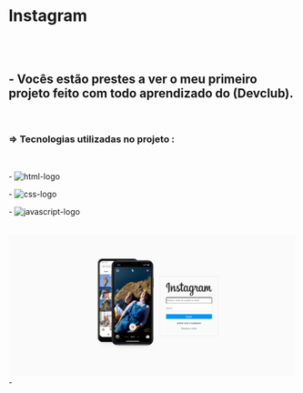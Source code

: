 <h1>Instagram</h1>
<br>
<br>
<h2>- Vocês estão prestes a ver o meu primeiro projeto feito com todo aprendizado do (Devclub).</h2>
<br>
<h3>=> Tecnologias utilizadas no projeto :</h3>
<br>
<p>- <img src="https://img.shields.io/badge/HTML5-E34F26?style=for-the-badge&logo=html5&logoColor=white" alt="html-logo"></p>
<p>- <img src="https://img.shields.io/badge/CSS3-1572B6?style=for-the-badge&logo=css3&logoColor=white" alt="css-logo"></p>
<p>- <img src="https://img.shields.io/badge/JavaScript-F7DF1E?style=for-the-badge&logo=javascript&logoColor=black" alt="javascript-logo"></p>
<br>
<img src="https://github.com/Felipereis22/Instagram/blob/master/img/Desktop-instagram.png?raw=true">
-
